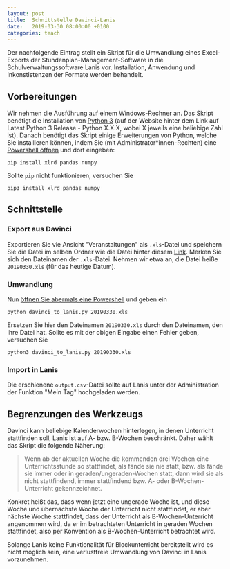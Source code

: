 ```yaml
---
layout: post
title:  Schnittstelle Davinci-Lanis
date:   2019-03-30 08:00:00 +0100
categories: teach
---
```

Der nachfolgende Eintrag stellt ein Skript für die Umwandlung eines Excel-Exports der Stundenplan-Management-Software in die Schulverwaltungssoftware Lanis vor. Installation, Anwendung und Inkonstistenzen der Formate werden behandelt.
<!--more-->
## Vorbereitungen
Wir nehmen die Ausführung auf einem Windows-Rechner an. Das Skript benötigt die Installation von [Python 3](https://www.python.org/downloads/windows/) (auf der Website hinter dem Link auf Latest Python 3 Release - Python X.X.X, wobei X jeweils eine beliebige Zahl ist). Danach benötigt das Skript einige Erweiterungen von Python, welche Sie installieren können, indem Sie (mit Administrator\*innen-Rechten) eine [Powershell öffnen](https://praxistipps.chip.de/windows-powershell-als-administrator-starten-so-gehts_99831) und dort eingeben:

```
pip install xlrd pandas numpy
```
Sollte `pip` nicht funktionieren, versuchen Sie

```
pip3 install xlrd pandas numpy
```
## Schnittstelle
### Export aus Davinci
Exportieren Sie vie Ansicht "Veranstaltungen" als `.xls`-Datei und speichern Sie die Datei im selben Ordner wie die Datei hinter diesem [Link](https://www.adafruit.com/product/2821). Merken Sie sich den Dateinamen der `.xls`-Datei. Nehmen wir etwa an, die Datei heiße `20190330.xls` (für das heutige Datum).
### Umwandlung
Nun [öffnen Sie abermals eine Powershell](https://praxistipps.chip.de/windows-powershell-als-administrator-starten-so-gehts_99831) und geben ein
```
python davinci_to_lanis.py 20190330.xls
```
Ersetzen Sie hier den Dateinamen `20190330.xls` durch den Dateinamen, den Ihre Datei hat. Sollte es mit der obigen Eingabe einen Fehler geben, versuchen Sie
```
python3 davinci_to_lanis.py 20190330.xls
```
### Import in Lanis
Die erschienene `output.csv`-Datei sollte auf Lanis unter der Administration der Funktion "Mein Tag" hochgeladen werden.

## Begrenzungen des Werkzeugs
Davinci kann beliebige Kalenderwochen hinterlegen, in denen Unterricht stattfinden soll, Lanis ist auf A- bzw. B-Wochen beschränkt. Daher wählt das Skript die folgende Näherung: 

> Wenn ab der aktuellen Woche die kommenden drei Wochen eine Unterrichtsstunde so stattfindet, als fände sie nie statt, bzw. als fände sie immer oder in geraden/ungeraden-Wochen statt, dann wird sie als nicht stattfindend, immer stattfindend bzw. A- oder B-Wochen-Unterricht gekennzeichnet.

Konkret heißt das, dass wenn jetzt eine ungerade Woche ist, und diese Woche und übernächste Woche der Unterricht nicht stattfindet, er aber nächste Woche stattfindet, dass der Unterricht als B-Wochen-Unterricht angenommen wird, da er im betrachteten Unterricht in geraden Wochen stattfindet, also per Konvention als B-Wochen-Unterricht betrachtet wird. 

Solange Lanis keine Funktionalität für Blockunterricht bereitstellt wird es nicht möglich sein, eine verlustfreie Umwandlung von Davinci in Lanis vorzunehmen.